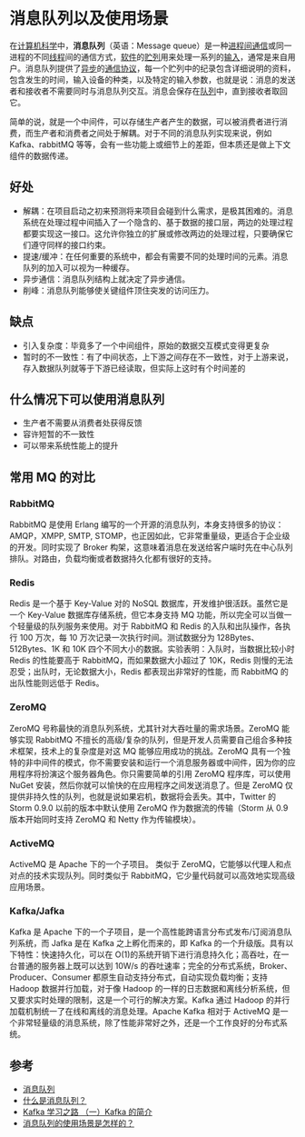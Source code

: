 # 消息队列以及使用场景

在[计算机科学](https://zh.wikipedia.org/wiki/%E8%AE%A1%E7%AE%97%E6%9C%BA%E7%A7%91%E5%AD%A6 "计算机科学")中，**消息队列**（英语：Message queue）是一种[进程间通信](https://zh.wikipedia.org/wiki/%E8%BF%9B%E7%A8%8B%E9%97%B4%E9%80%9A%E4%BF%A1 "进程间通信")或同一进程的不同[线程](https://zh.wikipedia.org/wiki/%E7%BA%BF%E7%A8%8B "线程")间的通信方式，[软件](https://zh.wikipedia.org/wiki/%E8%BB%9F%E9%AB%94 "软件")的[贮列](https://zh.wikipedia.org/wiki/%E8%B2%AF%E5%88%97 "贮列")用来处理一系列的[输入](https://zh.wikipedia.org/wiki/%E8%BE%93%E5%85%A5 "输入")，通常是来自用户。消息队列提供了[异步](https://zh.wikipedia.org/wiki/%E7%95%B0%E6%AD%A5 "异步")的[通信协议](https://zh.wikipedia.org/wiki/%E9%80%9A%E4%BF%A1%E5%8D%8F%E8%AE%AE "通信协议")，每一个贮列中的纪录包含详细说明的资料，包含发生的时间，输入设备的种类，以及特定的输入参数，也就是说：消息的发送者和接收者不需要同时与消息队列交互。消息会保存在[队列](https://zh.wikipedia.org/wiki/%E9%98%9F%E5%88%97 "队列")中，直到接收者取回它。

简单的说，就是一个中间件，可以存储生产者产生的数据，可以被消费者进行消费，而生产者和消费者之间处于解耦。对于不同的消息队列实现来说，例如 Kafka、rabbitMQ 等等，会有一些功能上或细节上的差距，但本质还是做上下文组件的数据传递。

## 好处

- 解耦：在项目启动之初来预测将来项目会碰到什么需求，是极其困难的。消息系统在处理过程中间插入了一个隐含的、基于数据的接口层，两边的处理过程都要实现这一接口。这允许你独立的扩展或修改两边的处理过程，只要确保它们遵守同样的接口约束。
- 提速/缓冲：在任何重要的系统中，都会有需要不同的处理时间的元素。消息队列的加入可以视为一种缓存。
- 异步通信：消息队列结构上就决定了异步通信。
- 削峰：消息队列能够使关键组件顶住突发的访问压力。

## 缺点

- 引入复杂度：毕竟多了一个中间组件，原始的数据交互模式变得更复杂
- 暂时的不一致性：有了中间状态，上下游之间存在不一致性，对于上游来说，存入数据队列就等于下游已经读取，但实际上这时有个时间差的

## 什么情况下可以使用消息队列

- 生产者不需要从消费者处获得反馈
- 容许短暂的不一致性
- 可以带来系统性能上的提升

## 常用 MQ 的对比

### RabbitMQ

RabbitMQ 是使用 Erlang 编写的一个开源的消息队列，本身支持很多的协议：AMQP，XMPP, SMTP, STOMP，也正因如此，它非常重量级，更适合于企业级的开发。同时实现了 Broker 构架，这意味着消息在发送给客户端时先在中心队列排队。对路由，负载均衡或者数据持久化都有很好的支持。

### Redis

Redis 是一个基于 Key-Value 对的 NoSQL 数据库，开发维护很活跃。虽然它是一个 Key-Value 数据库存储系统，但它本身支持 MQ 功能，所以完全可以当做一个轻量级的队列服务来使用。对于 RabbitMQ 和 Redis 的入队和出队操作，各执行 100 万次，每 10 万次记录一次执行时间。测试数据分为 128Bytes、512Bytes、1K 和 10K 四个不同大小的数据。实验表明：入队时，当数据比较小时 Redis 的性能要高于 RabbitMQ，而如果数据大小超过了 10K，Redis 则慢的无法忍受；出队时，无论数据大小，Redis 都表现出非常好的性能，而 RabbitMQ 的出队性能则远低于 Redis。

### ZeroMQ

ZeroMQ 号称最快的消息队列系统，尤其针对大吞吐量的需求场景。ZeroMQ 能够实现 RabbitMQ 不擅长的高级/复杂的队列，但是开发人员需要自己组合多种技术框架，技术上的复杂度是对这 MQ 能够应用成功的挑战。ZeroMQ 具有一个独特的非中间件的模式，你不需要安装和运行一个消息服务器或中间件，因为你的应用程序将扮演这个服务器角色。你只需要简单的引用 ZeroMQ 程序库，可以使用 NuGet 安装，然后你就可以愉快的在应用程序之间发送消息了。但是 ZeroMQ 仅提供非持久性的队列，也就是说如果宕机，数据将会丢失。其中，Twitter 的 Storm 0.9.0 以前的版本中默认使用 ZeroMQ 作为数据流的传输（Storm 从 0.9 版本开始同时支持 ZeroMQ 和 Netty 作为传输模块）。

### ActiveMQ

ActiveMQ 是 Apache 下的一个子项目。 类似于 ZeroMQ，它能够以代理人和点对点的技术实现队列。同时类似于 RabbitMQ，它少量代码就可以高效地实现高级应用场景。

### Kafka/Jafka

Kafka 是 Apache 下的一个子项目，是一个高性能跨语言分布式发布/订阅消息队列系统，而 Jafka 是在 Kafka 之上孵化而来的，即 Kafka 的一个升级版。具有以下特性：快速持久化，可以在 O(1)的系统开销下进行消息持久化；高吞吐，在一台普通的服务器上既可以达到 10W/s 的吞吐速率；完全的分布式系统，Broker、Producer、Consumer 都原生自动支持分布式，自动实现负载均衡；支持 Hadoop 数据并行加载，对于像 Hadoop 的一样的日志数据和离线分析系统，但又要求实时处理的限制，这是一个可行的解决方案。Kafka 通过 Hadoop 的并行加载机制统一了在线和离线的消息处理。Apache Kafka 相对于 ActiveMQ 是一个非常轻量级的消息系统，除了性能非常好之外，还是一个工作良好的分布式系统。

## 参考

- [消息队列](https://zh.wikipedia.org/wiki/%E6%B6%88%E6%81%AF%E9%98%9F%E5%88%97)
- [什么是消息队列？](https://aws.amazon.com/cn/message-queue/)
- [Kafka 学习之路 （一）Kafka 的简介](https://www.cnblogs.com/qingyunzong/p/9004509.html)
- [消息队列的使用场景是怎样的？](https://www.zhihu.com/question/34243607)
